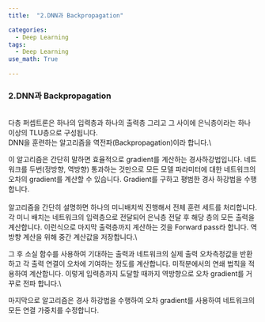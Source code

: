 ```yaml
---
title:  "2.DNN과 Backpropagation"

categories:
  - Deep Learning
tags:
  - Deep Learning
use_math: True
    
---
```



### 2.DNN과 Backpropagation
\
다층 퍼셉트론은 하나의 입력층과 하나의 출력층 그리고 그 사이에 은닉층이라는 하나 이상의 TLU층으로 구성됩니다.\
DNN을 훈련하는 알고리즘을 역전파(Backpropagation)이라 합니다.\

이 알고리즘은 간단히 말하면 효율적으로 gradient를 계산하는 경사하강법입니다.
네트워크를 두번(정방향, 역방향) 통과하는 것만으로 모든  모델 파라미터에 대한 네트워크의 오차의 gradient를 계산할 수 있습니다.
Gradient를 구하고 평범한 경사 하강법을 수행합니다.\
\
알고리즘을 간단히 설명하면 하나의 미니배치씩 진행해서 전체 훈련 세트를 처리합니다.\
각 미니 배치는 네트워크의 입력층으로 전달되어 은닉층 전달 후 해당 층의 모든 출력을 계산합니다. 이런식으로
마지막 출력층까지 계산하는 것을 Forward pass라 합니다. 역방향 계산을 위해 중간 계산값을 저장합니다.\

그 후 소실 함수를 사용하여 기대하는 출력과 네트워크의 실제 출력 오차측정값을 반환하고 각 출력 연결이
오차에 기여하는 정도를 계산합니다. 미적분에서의 연쇄 법칙을 적용하여 계산합니다. 이렇게 입력층까지 도달할
 때까지 역방향으로 오차 gradient를 거꾸로 전파 합니다.\

마지막으로 알고리즘은 경사 하강법을 수행하여 오차 gradient를 사용하여 네트워크의 모든 연결 가중치를 수정합니다.


